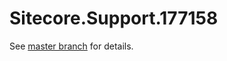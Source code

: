 # Sitecore.Support.177158

See [master branch](https://github.com/sitecoresupport/Sitecore.Support.177158) for details.